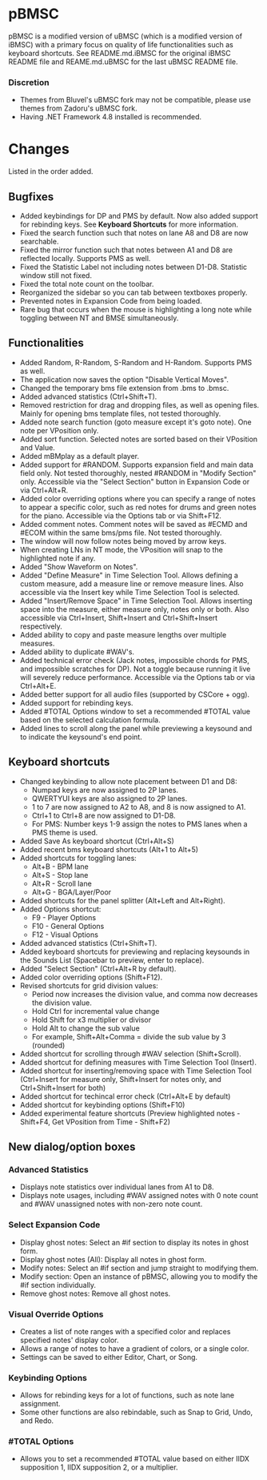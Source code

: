pBMSC
=====
pBMSC is a modified version of uBMSC (which is a modified version of iBMSC) with a primary focus on quality of life functionalities such as keyboard shortcuts.
See README.md.iBMSC for the original iBMSC README file and REAME.md.uBMSC for the last uBMSC README file.

### Discretion
* Themes from Bluvel's uBMSC fork may not be compatible, please use themes from Zadoru's uBMSC fork.
* Having .NET Framework 4.8 installed is recommended.

# Changes
Listed in the order added.

## Bugfixes
* Added keybindings for DP and PMS by default. Now also added support for rebinding keys. See **Keyboard Shortcuts** for more information.
* Fixed the search function such that notes on lane A8 and D8 are now searchable.
* Fixed the mirror function such that notes between A1 and D8 are reflected locally. Supports PMS as well.
* Fixed the Statistic Label not including notes between D1-D8. Statistic window still not fixed.
* Fixed the total note count on the toolbar.
* Reorganized the sidebar so you can tab between textboxes properly.
* Prevented notes in Expansion Code from being loaded.
* Rare bug that occurs when the mouse is highlighting a long note while toggling between NT and BMSE simultaneously.

## Functionalities
* Added Random, R-Random, S-Random and H-Random. Supports PMS as well.
* The application now saves the option "Disable Vertical Moves".
* Changed the temporary bms file extension from .bms to .bmsc.
* Added advanced statistics (Ctrl+Shift+T).
* Removed restriction for drag and dropping files, as well as opening files. Mainly for opening bms template files, not tested thoroughly.
* Added note search function (goto measure except it's goto note). One note per VPosition only.
* Added sort function. Selected notes are sorted based on their VPosition and Value.
* Added mBMplay as a default player.
* Added support for #RANDOM. Supports expansion field and main data field only. Not tested thoroughly, nested #RANDOM in "Modify Section" only. Accessible via the "Select Section" button in Expansion Code or via Ctrl+Alt+R.
* Added color overriding options where you can specify a range of notes to appear a specific color, such as red notes for drums and green notes for the piano. Accessible via the Options tab or via Shift+F12.
* Added comment notes. Comment notes will be saved as #ECMD and #ECOM within the same bms/pms file. Not tested thoroughly.
* The window will now follow notes being moved by arrow keys.
* When creating LNs in NT mode, the VPosition will snap to the highlighted note if any.
* Added "Show Waveform on Notes".
* Added "Define Measure" in Time Selection Tool. Allows defining a custom measure, add a measure line or remove measure lines. Also accessible via the Insert key while Time Selection Tool is selected.
* Added "Insert/Remove Space" in Time Selection Tool. Allows inserting space into the measure, either measure only, notes only or both. Also accessible via Ctrl+Insert, Shift+Insert and Ctrl+Shift+Insert respectively.
* Added ability to copy and paste measure lengths over multiple measures.
* Added ability to duplicate #WAV's.
* Added technical error check (Jack notes, impossible chords for PMS, and impossible scratches for DP). Not a toggle because running it live will severely reduce performance. Accessible via the Options tab or via Ctrl+Alt+E.
* Added better support for all audio files (supported by CSCore + ogg).
* Added support for rebinding keys.
* Added #TOTAL Options window to set a recommended #TOTAL value based on the selected calculation formula.
* Added lines to scroll along the panel while previewing a keysound and to indicate the keysound's end point.

## Keyboard shortcuts
* Changed keybinding to allow note placement between D1 and D8:
  * Numpad keys are now assigned to 2P lanes.
  * QWERTYUI keys are also assigned to 2P lanes.
  * 1 to 7 are now assigned to A2 to A8, and 8 is now assigned to A1.
  * Ctrl+1 to Ctrl+8 are now assigned to D1-D8.
  * For PMS: Number keys 1-9 assign the notes to PMS lanes when a PMS theme is used.
* Added Save As keyboard shortcut (Ctrl+Alt+S)
* Added recent bms keyboard shortcuts (Alt+1 to Alt+5)
* Added shortcuts for toggling lanes:
  * Alt+B - BPM lane
  * Alt+S - Stop lane
  * Alt+R - Scroll lane
  * Alt+G - BGA/Layer/Poor
* Added shortcuts for the panel splitter (Alt+Left and Alt+Right).
* Added Options shortcut:
  * F9 - Player Options
  * F10 - General Options
  * F12 - Visual Options
* Added advanced statistics (Ctrl+Shift+T).
* Added keyboard shortcuts for previewing and replacing keysounds in the Sounds List (Spacebar to preview, enter to replace).
* Added "Select Section" (Ctrl+Alt+R by default).
* Added color overriding options (Shift+F12).
* Revised shortcuts for grid division values:
  * Period now increases the division value, and comma now decreases the division value.
  * Hold Ctrl for incremental value change
  * Hold Shift for x3 multiplier or divisor
  * Hold Alt to change the sub value
  * For example, Shift+Alt+Comma = divide the sub value by 3 (rounded)
* Added shortcut for scrolling through #WAV selection (Shift+Scroll).
* Added shortcut for defining measures with Time Selection Tool (Insert).
* Added shortcut for inserting/removing space with Time Selection Tool (Ctrl+Insert for measure only, Shift+Insert for notes only, and Ctrl+Shift+Insert for both)
* Added shortcut for techincal error check (Ctrl+Alt+E by default)
* Added shortcut for keybinding options (Shift+F10)
* Added experimental feature shortcuts (Preview highlighted notes - Shift+F4, Get VPosition from Time - Shift+F2)

## New dialog/option boxes

### Advanced Statistics
* Displays note statistics over individual lanes from A1 to D8.
* Displays note usages, including #WAV assigned notes with 0 note count and #WAV unassigned notes with non-zero note count.

### Select Expansion Code
* Display ghost notes: Select an #if section to display its notes in ghost form.
* Display ghost notes (All): Display all notes in ghost form.
* Modify notes: Select an #if section and jump straight to modifying them.
* Modify section: Open an instance of pBMSC, allowing you to modify the #if section individually.
* Remove ghost notes: Remove all ghost notes.

### Visual Override Options
* Creates a list of note ranges with a specified color and replaces specified notes' display color.
* Allows a range of notes to have a gradient of colors, or a single color.
* Settings can be saved to either Editor, Chart, or Song.

### Keybinding Options
* Allows for rebinding keys for a lot of functions, such as note lane assignment.
* Some other functions are also rebindable, such as Snap to Grid, Undo, and Redo.

### #TOTAL Options
* Allows you to set a recommended #TOTAL value based on either IIDX supposition 1, IIDX supposition 2, or a multiplier.